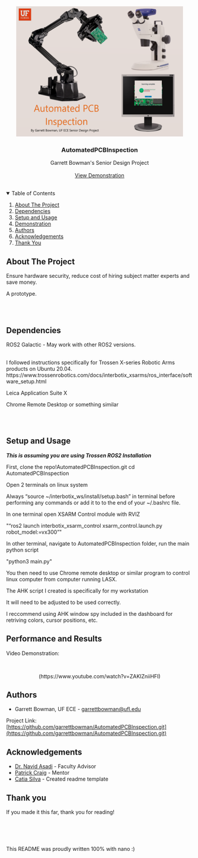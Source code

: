 <!-- PROJECT LOGO -->
<br />
<p align="center">
  <img src="images/main2.png" width="450" height="350">

  <h3 align="center"> AutomatedPCBInspection</h3>

  <p align="center">
    Garrett Bowman's Senior Design Project
    <br />
    <br />
    <a href="#performance-and-results">View Demonstration</a>
    <br />
  </p>
</p>

<br />

<!-- TABLE OF CONTENTS -->
<details open="open">
  <summary>Table of Contents</summary>
  <ol>
    <li><a href="#about-the-project">About The Project</a></li>
    <li><a href="#dependencies">Dependencies</a></li>
    <li><a href="#setup-and-usage">Setup and Usage</a></li>
    <li><a href="#Demonstration">Demonstration</a></li>
    <li><a href="#authors">Authors</a></li>
    <li><a href="#acknowledgements">Acknowledgements</a></li>
    <li><a href="#thank-you">Thank You</a></li>
  </ol>
</details>


<!-- ABOUT THE PROJECT -->
## About The Project
Ensure hardware security, reduce cost of hiring subject matter experts and save money.

A prototype.

<br />

<br />

<!--
<p align="center">
    DFgdfgwlkjgowdfglwfdg
    <br />
    <br />
    <img src=images/eye.png width=432 height=288>
</p>
-->

<!-- (more information and explanation may be added here) -->


<!-- Dependencies -->

## Dependencies

<!-- <img src=images/galac.jpg>  -->
ROS2 Galactic - May work with other ROS2 versions.

<br />
<!--<img src=images/ros2.png>  -->
I followed instructions specifically for Trossen X-series Robotic Arms products on Ubuntu 20.04. https://www.trossenrobotics.com/docs/interbotix_xsarms/ros_interface/software_setup.html

<br />

Leica Application Suite X 
<br />
<!-- <img src=images/realsense.png> Realsense D405 Depth Camera or similar  -->
Chrome Remote Desktop or something similar

<br />
  
<!-- <img src=images/py3.png width=100 height=100>  -->

<br />

<!-- Setup and Usage -->

## Setup and Usage

***This is assuming you are using Trossen ROS2 Installation***


First, clone the repo!AutomatedPCBInspection.git
cd AutomatedPCBInspection


Open 2 terminals on linux system

Always “source  ~/interbotix_ws/install/setup.bash” in terminal before performing any commands or add it to to the end of your ~/.bashrc file.

In one terminal open XSARM Control module with RVIZ

"“ros2 launch interbotix_xsarm_control xsarm_control.launch.py robot_model:=vx300”"

In other terminal, navigate to AutomatedPCBInspection folder, run the main python script 

"python3 main.py"

You then need to use Chrome remote desktop or similar program to control linux computer from computer running LASX.

The AHK script I created is specifically for my workstation

It will need to be adjusted to be used correctly.

I reccommend using AHK window spy included in the dashboard for retriving colors, cursor positions, etc.

<!-- Performance and Results -->
## Performance and Results

Video Demonstration:

<br />

<p align="center">   
  (https://www.youtube.com/watch?v=ZAKIZniiHFI)
</p>

<!-- Authors -->
## Authors

* Garrett Bowman, UF ECE - garrettbowman@ufl.edu

Project Link: [https://github.com/garrettbowman/AutomatedPCBInspection.git](https://github.com/garrettbowman/AutomatedPCBInspection.git)


<!-- ACKNOWLEDGEMENTS -->
## Acknowledgements

* [Dr. Navid Asadi](https://faculty.eng.ufl.edu/catia-silva/) - Faculty Advisor
* [Patrick Craig](https://faculty.eng.ufl.edu/catia-silva/) - Mentor
* [Catia Silva](https://faculty.eng.ufl.edu/catia-silva/) - Created readme template

## Thank you

If you made it this far, thank you for reading!

<br />
<br />
<br />
<br />
This README was proudly written 100% with nano :)

